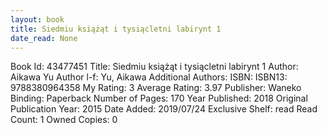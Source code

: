 ```yaml
---
layout: book
title: Siedmiu książąt i tysiącletni labirynt 1
date_read: None
---
```


Book Id: 43477451
Title: Siedmiu książąt i tysiącletni labirynt 1
Author: Aikawa Yu
Author l-f: Yu, Aikawa
Additional Authors: 
ISBN: 
ISBN13: 9788380964358
My Rating: 3
Average Rating: 3.97
Publisher: Waneko
Binding: Paperback
Number of Pages: 170
Year Published: 2018
Original Publication Year: 2015
Date Added: 2019/07/24
Exclusive Shelf: read
Read Count: 1
Owned Copies: 0

